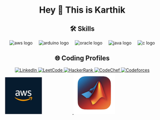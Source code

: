 <h1 align="center">Hey 👋 This is Karthik</h1>

###

<!-- Skills Section -->
<h2 align="center">🛠️ Skills</h2>
<div align="center">
  <img src="https://skillicons.dev/icons?i=aws" height="60" alt="aws logo"  />
  <img width="12" />
  <img src="https://cdn.jsdelivr.net/gh/devicons/devicon/icons/arduino/arduino-original.svg" height="60" alt="arduino logo"  />
  <img width="12" />
  <img src="https://cdn.jsdelivr.net/gh/devicons/devicon/icons/oracle/oracle-original.svg" height="60" alt="oracle logo"  />
  <img width="12" />
  <img src="https://cdn.jsdelivr.net/gh/devicons/devicon/icons/java/java-original.svg" height="60" alt="java logo"  />
  <img width="12" />
  <img src="https://cdn.jsdelivr.net/gh/devicons/devicon/icons/c/c-original.svg" height="60" alt="c logo"  />
</div>

###

<!-- Coding Profiles Section -->
<h2 align="center">🌐 Coding Profiles</h2>
<div align="center">

  <!-- LinkedIn -->
  <a href="https://www.linkedin.com/in/karthik-potnuru-a0b372310/" target="_blank">
    <img src="https://img.shields.io/badge/LinkedIn-0077B5?style=flat-square&logo=linkedin&logoColor=white" height="50" alt="LinkedIn" />
  </a>

  <!-- LeetCode -->
  <a href="https://leetcode.com/u/karthik7565/" target="_blank">
    <img src="https://img.shields.io/badge/LeetCode-FFA116?style=flat-square&logo=leetcode&logoColor=white" height="50" alt="LeetCode" />
  </a>

  <!-- HackerRank -->
  <a href="https://www.hackerrank.com/profile/karthik7565" target="_blank">
    <img src="https://img.shields.io/badge/HackerRank-2EC866?style=flat-square&logo=hackerrank&logoColor=white" height="50" alt="HackerRank" />
  </a>

  <!-- CodeChef -->
  <a href="https://www.codechef.com/users/karthik7565" target="_blank">
    <img src="https://img.shields.io/badge/CodeChef-5B4638?style=flat-square&logo=codechef&logoColor=white" height="50" alt="CodeChef" />
  </a>

  <!-- Codeforces -->
  <a href="https://codeforces.com/profile/karthik7565" target="_blank">
    <img src="https://img.shields.io/badge/Codeforces-1F8ACB?style=flat-square&logo=codeforces&logoColor=white" height="50" alt="Codeforces" />
  </a>

</div>
<div style="white-space: nowrap;">
  <a href="https://aws.amazon.com/" target="_blank">
    <img src="https://github.com/Karthik-40019/Karthik-40019/blob/main/aws.jpg" 
         width="120" style="margin-right: 100px;">
  </a>

  <a href="https://github.com/Karthik-40019/MATLAB" target="_blank">
    <img src="https://github.com/Karthik-40019/Karthik-40019/blob/main/matlab-removebg-preview.png" 
         width="135">
  </a>
</div>





